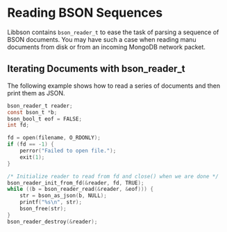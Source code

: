 # Reading BSON Sequences

Libbson contains `bson_reader_t` to ease the task of parsing a sequence of BSON documents.
You may have such a case when reading manu documents from disk or from an incoming MongoDB network packet.

## Iterating Documents with bson_reader_t

The following example shows how to read a series of documents and then print them as JSON.

```c
bson_reader_t reader;
const bson_t *b;
bson_bool_t eof = FALSE;
int fd;

fd = open(filename, O_RDONLY);
if (fd == -1) {
	perror("Failed to open file.");
	exit(1);
}

/* Initialize reader to read from fd and close() when we are done */
bson_reader_init_from_fd(&reader, fd, TRUE);
while ((b = bson_reader_read(&reader, &eof))) {
	str = bson_as_json(b, NULL);
	printf("%s\n", str);
	bson_free(str);
}
bson_reader_destroy(&reader);
```
